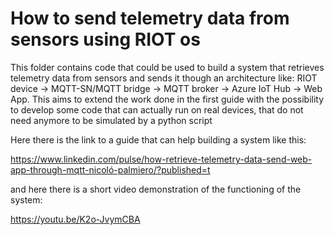 # How to send telemetry data from sensors using RIOT os

[](Images/mqtt.jpeg)

This folder contains code that could be used to build a system that retrieves telemetry data from sensors and sends it though an architecture like: RIOT device -> MQTT-SN/MQTT bridge -> 
MQTT broker -> Azure IoT Hub -> Web App. This aims to extend the work done in the first 
guide with the possibility to develop some code that can actually run on real devices, that 
do not need anymore to be simulated by a python script

Here there is the link to a guide that can help building a system like this:

https://www.linkedin.com/pulse/how-retrieve-telemetry-data-send-web-app-through-mqtt-nicoló-palmiero/?published=t

and here there is a short video demonstration of the functioning of the system:

https://youtu.be/K2o-JvymCBA
